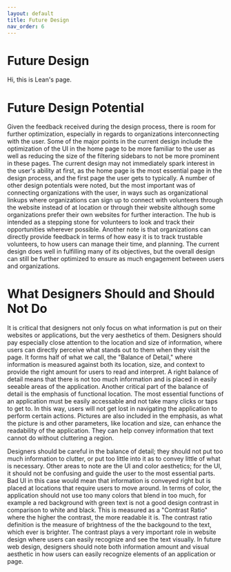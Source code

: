```yaml
---
layout: default
title: Future Design
nav_order: 6
---
```


# Future Design

Hi, this is Lean's page.

# Future Design Potential

Given the feedback received during the design process, there is room for further optimization, especially in regards to organizations interconnecting with the user. Some of the major points in the current design include the optimization of the UI in the home page to be more familiar to the user as well as reducing the size of the filtering sidebars to not be more prominent in these pages. The current design may not immediately spark interest in the user's ability at first, as the home page is the most essential page in the design process, and the first page the user gets to typically.
A number of other design potentials were noted, but the most important was of connecting organizations with the user, in ways such as organizational linkups where organizations can sign up to connect with volunteers through the website instead of at location or through their website although some organizations prefer their own websites for further interaction. The hub is intended as a stepping stone for volunteers to look and track their opportunities wherever possible. Another note is that organizations can directly provide feedback in terms of how easy it is to track trustable volunteers, to how users can manage their time, and planning. The current design does well in fulfilling many of its objectives, but the overall design can still be further optimized to ensure as much engagement between users and organizations.

# What Designers Should and Should Not Do
It is critical that designers not only focus on what information is put on their websites or applications, but the very aesthetics of them. Designers should pay especially close attention to the location and size of information, where users can directly perceive what stands out to them when they visit the page. It forms half of what we call, the "Balance of Detail," where information is measured against both its location, size, and context to provide the right amount for users to read and interpret. A right balance of detail means that there is not too much information and is placed in easily seeable areas of the application.
Another critical part of the balance of detail is the emphasis of functional location. The most essential functions of an application must be easily accessable and not take many clicks or taps to get to. In this way, users will not get lost in navigating the application to perform certain actions. Pictures are also included in the emphasis, as what the picture is and other parameters, like location and size, can enhance the readability of the application. They can help convey information that text cannot do without cluttering a region. 

Designers should be careful in the balance of detail; they should not put too much information to clutter, or put too little into it as to convey little of what is necessary. Other areas to note are the UI and color aesthetics; for the UI, it should not be confusing and guide the user to the most essential parts. Bad UI in this case would mean that information is conveyed right but is placed at locations that require users to move around. In terms of color, the application should not use too many colors that blend in too much, for example a red background with green text is not a good design contrast in comparison to white and black. This is measured as a "Contrast Ratio" where the higher the contrast, the more readable it is. The contrast ratio definition is the measure of brightness of the the backgound to the text, which ever is brighter. The contrast plays a very important role in website design where users can easily recognize and see the text visually. In future web design, designers should note both information amount and visual aesthetic in how users can easily recognize elements of an application or page.
